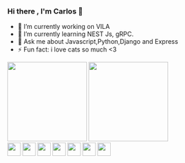 ### Hi there , I'm Carlos 👋

- 🔭 I’m currently working on VILA
- 🌱 I’m currently learning NEST Js, gRPC.
- 💬 Ask me about Javascript,Python,Django and Express
- ⚡ Fun fact: i love cats so much <3 


<div>
  <img height="180em" src="https://github-readme-stats.vercel.app/api?username=lowliet64&show_icons=true&theme=radical"/>
    <img height="180em" src="https://github-readme-stats.vercel.app/api/top-langs/?username=lowliet64&theme=radical">

 </div>

<div>
  <img src="https://cdn.jsdelivr.net/gh/devicons/devicon/icons/javascript/javascript-original.svg" height="30"/>
  <img src="https://cdn.jsdelivr.net/gh/devicons/devicon/icons/html5/html5-original.svg" height="30"/>
  <img src="https://cdn.jsdelivr.net/gh/devicons/devicon/icons/react/react-original.svg" height="30"/>
  <img src="https://cdn.jsdelivr.net/gh/devicons/devicon/icons/python/python-original.svg" height="30" />
  <img src="https://cdn.jsdelivr.net/gh/devicons/devicon/icons/nodejs/nodejs-original.svg" height="30" />
  <img src="https://cdn.jsdelivr.net/gh/devicons/devicon/icons/git/git-original.svg" height="30"/>
  <img src="https://cdn-icons-png.flaticon.com/512/5968/5968381.png" height="30"/>
</div>



